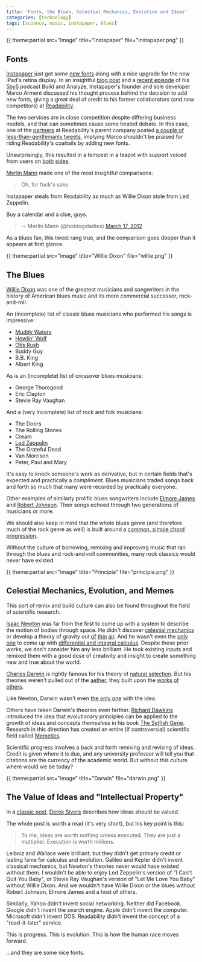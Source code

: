 ```yaml
---
title: 'Fonts, the Blues, Celestial Mechanics, Evolution and Ideas'
categories: [technology]
tags: [science, music, instapaper, blues]
---
```


{{ theme:partial src="image" title="Instapaper" file="instapaper.png" }}

## Fonts

[Instapaper][3] just got some [new fonts][4] along with a nice upgrade for the new iPad's retina display. In an insightful [blog post][5] and a [recent episode][6] of his [5by5][7] podcast Build and Analyze, Instapaper's founder and sole developer Marco Arment discussed his thought process behind the decision to add new fonts, giving a great deal of credit to his former collaborators (and now competitors) at [Readability][8].

   [3]: http://www.instapaper.com/
   [4]: http://www.marco.org/2012/03/16/instapaper-4-1-released
   [5]: http://www.marco.org/2012/03/08/learning-from-competition
   [6]: http://5by5.tv/buildanalyze/67
   [7]: http://5by5.tv
   [8]: http://www.readability.com/

The two services are in close competition despite differing business models, and that can sometimes cause some heated debate. In this case, one of the [partners][9] at Readability's parent company posted [a couple of less-than-gentlemanly tweets][10], implying Marco shouldn't be praised for riding Readability's coattails by adding new fonts.

   [9]: http://about.me/timmeaney
   [10]: https://skitch.com/danielpunkass/8khk1/twitter

Unsurprisingly, this resulted in a tempest in a teapot with support voiced from users on [both][11] [sides][12].

   [11]: http://twitter.com/ethanschoonover/status/180881750489169921
   [12]: http://twitter.com/carolinamarch/status/180876400960602113

[Merlin Mann][13] made one of the most insightful comparisons:

   [13]: http://www.merlinmann.com/

> Oh, for fuck's sake.   
  
Instapaper steals from Readability as much as Willie Dixon stole from Led Zeppelin.  
  
Buy a calendar and a clue, guys.
> 
> -- Merlin Mann (@hotdogsladies) [March 17, 2012][14]

   [14]: https://twitter.com/hotdogsladies/status/180889989339545600

As a blues fan, this tweet rang true, and the comparison goes deeper than it appears at first glance.

{{ theme:partial src="image" title="Willie Dixon" file="willie.png" }}

## The Blues

[Willie Dixon][17] was one of the greatest musicians and songwriters in the history of American blues music and its more commercial successor, rock-and-roll.

   [17]: http://en.wikipedia.org/wiki/Willie_Dixon

An (incomplete) list of classic blues musicians who performed his songs is impressive:

  * [Muddy Waters][18]
  * [Howlin' Wolf][19]
  * [Otis Rush][20]
  * Buddy Guy
  * B.B. King
  * Albert King

   [18]: http://en.wikipedia.org/wiki/Hoochie_Coochie_Man
   [19]: http://en.wikipedia.org/wiki/Little_Red_Rooster
   [20]: http://en.wikipedia.org/wiki/I_Can%27t_Quit_You_Baby

As is an (incomplete) list of crossover blues musicians:

  * George Thorogood
  * Eric Clapton
  * Stevie Ray Vaughan

And a (very incomplete) list of rock and folk musicians:

  * The Doors
  * The Rolling Stones
  * Cream
  * [Led Zeppelin][21]
  * The Grateful Dead
  * Van Morrison
  * Peter, Paul and Mary

   [21]: http://en.wikipedia.org/wiki/I_Can%27t_Quit_You_Baby

It's easy to knock someone's work as derivative, but in certain fields that's expected and practically a _compliment_. Blues musicians traded songs back and forth so much that many were recorded by practically everyone.

Other examples of similarly prolific blues songwriters include [Elmore James][22] and [Robert Johnson][23]. Their songs echoed through two generations of musicians or more.

   [22]: http://en.wikipedia.org/wiki/Elmore_James
   [23]: http://en.wikipedia.org/wiki/Robert_Johnson_discography

We should also keep in mind that the whole blues genre (and therefore much of the rock genre as well) is built around a [common, simple chord progression][24].

   [24]: http://en.wikipedia.org/wiki/Twelve-bar_blues

Without the culture of borrowing, remixing and improving music that ran through the blues and rock-and-roll communities, many rock classics would never have existed.

{{ theme:partial src="image" title="Principia" file="principia.png" }}

## Celestial Mechanics, Evolution, and Memes

This sort of remix and build culture can also be found throughout the field of scientific research.

[Isaac Newton][27] was far from the first to come up with a system to describe the motion of bodies through space. He didn't discover [celestial mechanics][28] or develop a theory of gravity out [of][29] [thin][30] [air][31]. And he wasn't even the [only one][32] to come up with [differential and integral calculus][33]. Despite these prior works, we don't consider him any less brilliant. He took existing inputs and remixed them with a good dose of creativity and insight to create something new and true about the world.

   [27]: http://en.wikipedia.org/wiki/Isaac_Newton
   [28]: http://en.wikipedia.org/wiki/Celestial_mechanics
   [29]: http://en.wikipedia.org/wiki/Galileo_Galilei
   [30]: http://en.wikipedia.org/wiki/Nicholas_Copernicus
   [31]: http://en.wikipedia.org/wiki/Kepler%27s_laws_of_planetary_motion
   [32]: http://en.wikipedia.org/wiki/Gottfried_Leibniz
   [33]: http://en.wikipedia.org/wiki/Infinitesimal_calculus

[Charles Darwin][34] is rightly famous for his theory of [natural selection][35]. But his theories weren't pulled out of the [aether][36], they built upon the [works][37] [of][38] [others][39].

   [34]: http://en.wikipedia.org/wiki/Charles_Darwin
   [35]: http://en.wikipedia.org/wiki/Natural_selection
   [36]: http://en.wikipedia.org/wiki/Luminiferous_aether
   [37]: http://en.wikipedia.org/wiki/Empedocles
   [38]: http://en.wikipedia.org/wiki/Lucretius
   [39]: http://en.wikipedia.org/wiki/Thomas_Malthus

Like Newton, Darwin wasn't even [the only one][40] with the idea.

   [40]: http://en.wikipedia.org/wiki/Alfred_Russel_Wallace

Others have taken Darwin's theories even farther. [Richard Dawkins][41] introduced the idea that evolutionary principles can be applied to the growth of ideas and concepts _themselves_ in his book [The Selfish Gene][42]. Research in this direction has created an entire (if controversial) scientific field called [Memetics][43].

   [41]: http://en.wikipedia.org/wiki/Richard_Dawkins
   [42]: http://en.wikipedia.org/wiki/The_Selfish_Gene
   [43]: http://en.wikipedia.org/wiki/Memetics

Scientific progress involves a back and forth remixing and revising of ideas. Credit is given where it is due, and any university professor will tell you that citations are the currency of the academic world. But without this culture where would we be today?

{{ theme:partial src="image" title="Darwin" file="darwin.png" }}

## The Value of Ideas and "Intellectual Property"

In a [classic post][46], [Derek Sivers][47] describes how ideas should be valued.

   [46]: http://www.oreillynet.com/onlamp/blog/2005/08/ideas_are_just_a_multiplier_of.html
   [47]: https://en.wikipedia.org/wiki/Derek_Sivers

The whole post is worth a read (it's very short), but his key point is this:

> To me, ideas are worth nothing unless executed. They are just a multiplier. Execution is worth millions.

Leibniz and Wallace were brilliant, but they didn't get primary credit or lasting fame for calculus and evolution. Galileo and Kepler didn't invent classical mechanics, but Newton's theories never would have existed without them. I wouldn't be able to enjoy Led Zeppelin's version of "I Can't Quit You Baby", or Stevie Ray Vaughan's version of "Let Me Love You Baby" without Willie Dixon. And we wouldn't have Willie Dixon or the blues without Robert Johnson, Elmore James and a host of others.

Similarly, Yahoo didn't invent social networking. Neither did Facebook. Google didn't invent the search engine. Apple didn't invent the computer. Microsoft didn't invent DOS. Readability didn't invent the concept of a "read-it-later" service.

This is progress. This is evolution. This is how the human race moves forward.

…and they are some nice fonts.
